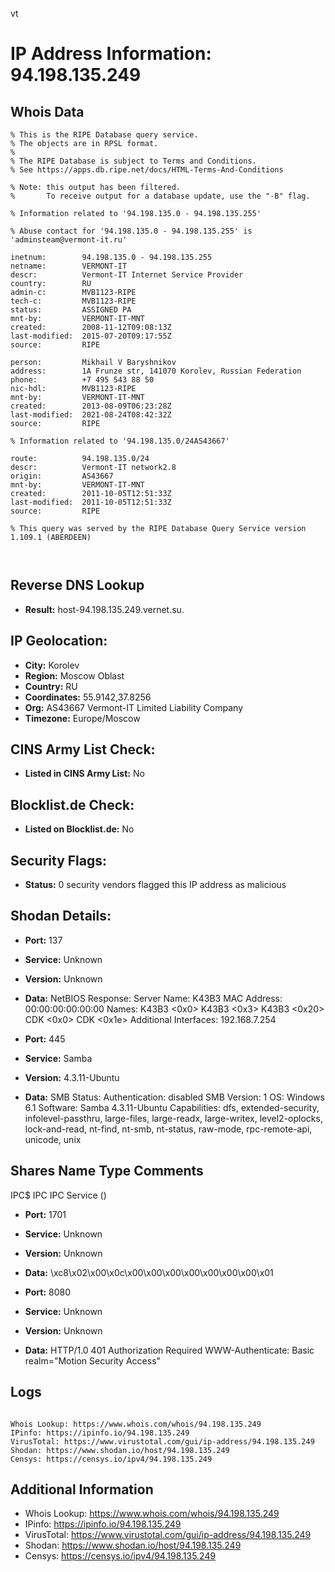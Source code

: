 vt
# IP Address Information: 94.198.135.249

## Whois Data
```
% This is the RIPE Database query service.
% The objects are in RPSL format.
%
% The RIPE Database is subject to Terms and Conditions.
% See https://apps.db.ripe.net/docs/HTML-Terms-And-Conditions

% Note: this output has been filtered.
%       To receive output for a database update, use the "-B" flag.

% Information related to '94.198.135.0 - 94.198.135.255'

% Abuse contact for '94.198.135.0 - 94.198.135.255' is 'adminsteam@vermont-it.ru'

inetnum:        94.198.135.0 - 94.198.135.255
netname:        VERMONT-IT
descr:          Vermont-IT Internet Service Provider
country:        RU
admin-c:        MVB1123-RIPE
tech-c:         MVB1123-RIPE
status:         ASSIGNED PA
mnt-by:         VERMONT-IT-MNT
created:        2008-11-12T09:08:13Z
last-modified:  2015-07-20T09:17:55Z
source:         RIPE

person:         Mikhail V Baryshnikov
address:        1A Frunze str, 141070 Korolev, Russian Federation
phone:          +7 495 543 88 50
nic-hdl:        MVB1123-RIPE
mnt-by:         VERMONT-IT-MNT
created:        2013-08-09T06:23:28Z
last-modified:  2021-08-24T08:42:32Z
source:         RIPE

% Information related to '94.198.135.0/24AS43667'

route:          94.198.135.0/24
descr:          Vermont-IT network2.8
origin:         AS43667
mnt-by:         VERMONT-IT-MNT
created:        2011-10-05T12:51:33Z
last-modified:  2011-10-05T12:51:33Z
source:         RIPE

% This query was served by the RIPE Database Query Service version 1.109.1 (ABERDEEN)



```
## Reverse DNS Lookup
- **Result:** host-94.198.135.249.vernet.su.

## IP Geolocation:
- **City:** Korolev
- **Region:** Moscow Oblast
- **Country:** RU
- **Coordinates:** 55.9142,37.8256
- **Org:** AS43667 Vermont-IT Limited Liability Company
- **Timezone:** Europe/Moscow

## CINS Army List Check:
- **Listed in CINS Army List:** 
No

## Blocklist.de Check:
- **Listed on Blocklist.de:** 
No

## Security Flags:
- **Status:** 0 security vendors flagged this IP address as malicious

## Shodan Details:
- **Port:** 137
- **Service:** Unknown
- **Version:** Unknown
- **Data:** NetBIOS Response:
  Server Name: K43B3
  MAC Address: 00:00:00:00:00:00
  Names:
    K43B3 <0x0>
    K43B3 <0x3>
    K43B3 <0x20>
    CDK <0x0>
    CDK <0x1e>
  Additional Interfaces:
    192.168.7.254

- **Port:** 445
- **Service:** Samba
- **Version:** 4.3.11-Ubuntu
- **Data:** SMB Status:
  Authentication: disabled
  SMB Version: 1
  OS: Windows 6.1
  Software: Samba 4.3.11-Ubuntu
  Capabilities: dfs, extended-security, infolevel-passthru, large-files, large-readx, large-writex, level2-oplocks, lock-and-read, nt-find, nt-smb, nt-status, raw-mode, rpc-remote-api, unicode, unix

Shares
Name                 Type       Comments
------------------------------------------------------------------------
IPC$                 IPC        IPC Service ()


- **Port:** 1701
- **Service:** Unknown
- **Version:** Unknown
- **Data:** \xc8\x02\x00\x0c\x00\x00\x00\x00\x00\x00\x00\x01

- **Port:** 8080
- **Service:** Unknown
- **Version:** Unknown
- **Data:** HTTP/1.0 401 Authorization Required
WWW-Authenticate: Basic realm="Motion Security Access"



## Logs
```

Whois Lookup: https://www.whois.com/whois/94.198.135.249
IPinfo: https://ipinfo.io/94.198.135.249
VirusTotal: https://www.virustotal.com/gui/ip-address/94.198.135.249
Shodan: https://www.shodan.io/host/94.198.135.249
Censys: https://censys.io/ipv4/94.198.135.249

```
## Additional Information
- Whois Lookup: https://www.whois.com/whois/94.198.135.249
- IPinfo: https://ipinfo.io/94.198.135.249
- VirusTotal: https://www.virustotal.com/gui/ip-address/94.198.135.249
- Shodan: https://www.shodan.io/host/94.198.135.249
- Censys: https://censys.io/ipv4/94.198.135.249


